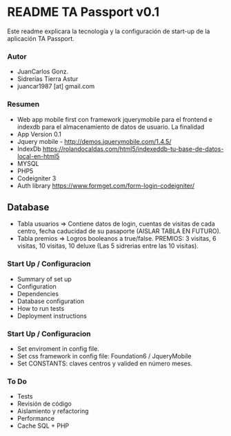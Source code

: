 # README TA Passport v0.1 #

Este readme explicara la tecnología y la configuración de start-up de la aplicación TA Passport.

### Autor ###
* JuanCarlos Gonz.
* Sidrerías Tierra Astur
* juancar1987 [at] gmail.com

### Resumen ###

* Web app mobile first con framework jquerymobile para el frontend e indexdb para el almacenamiento de datos de usuario. La finalidad
* App Version 0.1
* Jquery mobile - http://demos.jquerymobile.com/1.4.5/
* IndexDb https://rolandocaldas.com/html5/indexeddb-tu-base-de-datos-local-en-html5
* MYSQL
* PHP5
* Codeigniter 3
* Auth library https://www.formget.com/form-login-codeigniter/

## Database ##
* Tabla usuarios => Contiene datos de login, cuentas de visitas de cada centro, fecha caducidad de su pasaporte (AISLAR TABLA EN FUTURO).
* Tabla premios => Logros booleanos a true/false. PREMIOS: 3 visitas, 6 visitas, 10 visitas, 10 deluxe (Las 5 sidrerias entre las 10 visitas).

### Start Up / Configuracion ###
* Summary of set up
* Configuration
* Dependencies
* Database configuration
* How to run tests
* Deployment instructions

### Start Up / Configuracion ###
* Set enviroment in config file.
* Set css framework in config file: Foundation6 / JqueryMobile
* Set CONSTANTS: claves centros y valided en número meses.

### To Do ###
* Tests
* Revisión de código
* Aislamiento y refactoring
* Performance
* Cache SQL + PHP